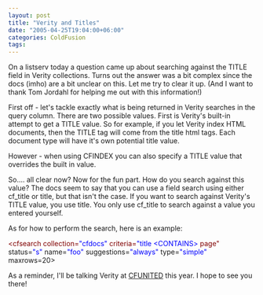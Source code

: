 ```yaml
---
layout: post
title: "Verity and Titles"
date: "2005-04-25T19:04:00+06:00"
categories: ColdFusion 
tags: 
---
```


On a listserv today a question came up about searching against the TITLE field in Verity collections. Turns out the answer was a bit complex since the docs (imho) are a bit unclear on this. Let me try to clear it up. (And I want to thank Tom Jordahl for helping me out with this information!)

First off - let's tackle exactly what is being returned in Verity searches in the query column. There are two possible values. First is Verity's built-in attempt to get a TITLE value. So for example, if you let Verity index HTML documents, then the TITLE tag will come from the title html tags. Each document type will have it's own potential title value.

However - when using CFINDEX you can also specify a TITLE value that overrides the built in value.

So.... all clear now? Now for the fun part. How do you search against this value? The docs seem to say that you can use a field search using either cf_title or title, but that isn't the case. If you want to search against Verity's TITLE value, you use title. You only use cf_title to search against a value you entered yourself.

As for how to perform the search, here is an example:

<div class="code"><FONT COLOR=MAROON>&lt;cfsearch collection=<FONT COLOR=BLUE>"cfdocs"</FONT> criteria=<FONT COLOR=BLUE>"title &lt;CONTAINS&gt;</FONT> page"</FONT> status=<FONT COLOR=BLUE>"s"</FONT> name=<FONT COLOR=BLUE>"foo"</FONT> suggestions=<FONT COLOR=BLUE>"always"</FONT> type=<FONT COLOR=BLUE>"simple"</FONT> maxrows=20&gt;</div>

As a reminder, I'll be talking Verity at <a href="http://www.cfunited.org">CFUNITED</a> this year. I hope to see you there!